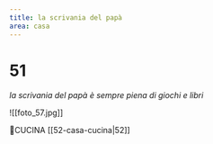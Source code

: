 ```yaml
---
title: la scrivania del papà
area: casa
---
```

# 51
_la scrivania del papà è sempre piena di giochi e libri_

![[foto_57.jpg]]

👀CUCINA [[52-casa-cucina|52]]

